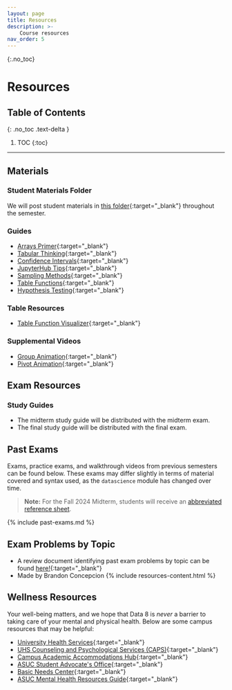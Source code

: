 ```yaml
---
layout: page
title: Resources
description: >-
    Course resources
nav_order: 5
---
```


{:.no_toc}
# Resources

## Table of Contents
{: .no_toc .text-delta }

1. TOC
{:toc}

---

## Materials

### Student Materials Folder
We will post student materials in [this folder](https://drive.google.com/drive/folders/16o8duRO-J-EnnWiue1QJjyHW9BQFetDJ?usp=drive_link){:target="_blank"} throughout the semester.

### Guides
* [Arrays Primer](https://drive.google.com/file/d/1SzpKe_SnFf9_mkLyhETz5-AiaBJBYJDv/view?usp=sharing){:target="_blank"}
* [Tabular Thinking](https://drive.google.com/file/d/1D9PXUgDLXjFBXZoyGVSKpzk0nKQziDTP/view?usp=sharing){:target="_blank"}
* [Confidence Intervals](https://drive.google.com/file/d/1MTHu81FjF2SKps4a6x_N_sMWcFs2APx4/view?usp=sharing){:target="_blank"}
* [JupyterHub Tips](https://drive.google.com/file/d/1vA4x3RIwCq8jY4KvTRpqrnmASS7Se1Bn/view?usp=sharing){:target="_blank"}
* [Sampling Methods](https://drive.google.com/file/d/1k8uNN0Bg7J0BTgK-0Z5glDNtd_5FTJQl/view?usp=sharing){:target="_blank"}
* [Table Functions](https://drive.google.com/file/d/1j2hjhweJdGWW0EdvmjGHsXFUatXIZax4/view?usp=sharing){:target="_blank"}
* [Hypothesis Testing](https://drive.google.com/file/d/1s9e252XRIUYxNeI8dNG4D0f8B9iwEv6x/view?usp=sharing){:target="_blank"}

### Table Resources
* [Table Function Visualizer](https://www.data8.org/interactive_table_functions/){:target="_blank"}

### Supplemental Videos
* [Group Animation](https://youtu.be/HLoYTCUP0fc?si=J160YHimo01SVKl0){:target="_blank"}
* [Pivot Animation](https://youtu.be/4WzXo8eKLAg?si=dWrB6Vedh041wV-N){:target="_blank"}

## Exam Resources

### Study Guides
* The midterm study guide will be distributed with the midterm exam.
* The final study guide will be distributed with the final exam.

## Past Exams
Exams, practice exams, and walkthrough videos from previous semesters can be found below. These exams may differ slightly in terms of material covered and syntax used, as the `datascience` module has changed over time.

> **Note:** For the Fall 2024 Midterm, students will receive an [abbreviated reference sheet](https://drive.google.com/file/d/1-QTbe5QiXAB9wz73JVLTYhoUE1V7NqOS/view?usp=drive_link).

{% include past-exams.md %}


## Exam Problems by Topic
* A review document identifying past exam problems by topic can be found [here!](https://docs.google.com/document/d/1ZjEpBprnr_AL0z4axkTuhZ61Sm6OEVSwfWS7Z6k2D-4/edit?usp=sharing){:target="_blank"}
* Made by Brandon Concepcion
{% include resources-content.html %}

## Wellness Resources

Your well-being matters, and we hope that Data 8 is _never_ a barrier to taking care of your mental and physical health. Below are some campus resources that may be helpful:

* [University Health Services](https://uhs.berkeley.edu/){:target="_blank"}
* [UHS Counseling and Psychological Services (CAPS)](https://uhs.berkeley.edu/caps){:target="_blank"}
* [Campus Academic Accommodations Hub](https://evcp.berkeley.edu/programs-resources/academic-accommodations-hub){:target="_blank"}
* [ASUC Student Advocate's Office](https://advocate.berkeley.edu/){:target="_blank"}
* [Basic Needs Center](https://basicneeds.berkeley.edu/){:target="_blank"}
* [ASUC Mental Health Resources Guide](https://asuc.org/wp-content/uploads/2018/02/Mental-Health-Resources.pdf){:target="_blank"}